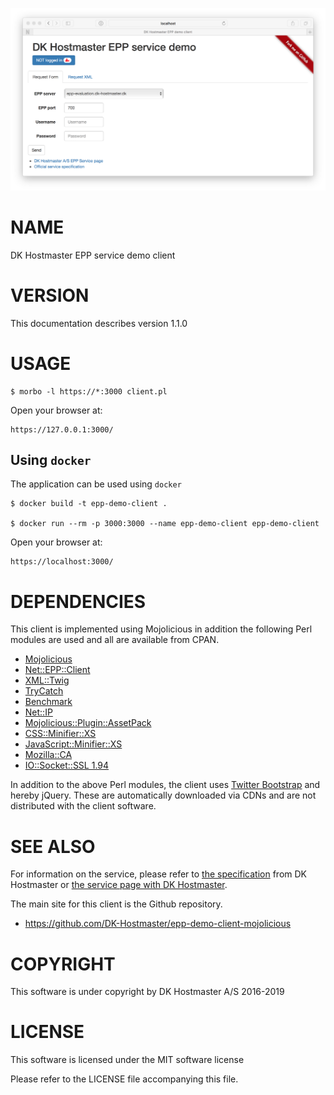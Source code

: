 ![screenshot](images/main-screen.png)

# NAME

DK Hostmaster EPP service demo client

# VERSION

This documentation describes version 1.1.0

# USAGE

    $ morbo -l https://*:3000 client.pl

Open your browser at:

    https://127.0.0.1:3000/

## Using `docker`

The application can be used using `docker`

    $ docker build -t epp-demo-client .

    $ docker run --rm -p 3000:3000 --name epp-demo-client epp-demo-client

Open your browser at:

    https://localhost:3000/

# DEPENDENCIES

This client is implemented using Mojolicious in addition the following
Perl modules are used and all are available from CPAN.

- [Mojolicious](https://metacpan.org/pod/Mojolicious)
- [Net::EPP::Client](https://metacpan.org/pod/Net::EPP::Client)
- [XML::Twig](https://metacpan.org/pod/XML::Twig)
- [TryCatch](https://metacpan.org/pod/TryCatch)
- [Benchmark](https://metacpan.org/pod/Benchmark)
- [Net::IP](https://metacpan.org/pod/Net::IP)
- [Mojolicious::Plugin::AssetPack](https://metacpan.org/pod/Mojolicious::Plugin::AssetPack)
- [CSS::Minifier::XS](https://metacpan.org/pod/CSS::Minifier::XS)
- [JavaScript::Minifier::XS](https://metacpan.org/pod/Javascript::Minifier::XS)
- [Mozilla::CA](https://metacpan.org/pod/Mozilla::CA)
- [IO::Socket::SSL 1.94](https://metacpan.org/pod/IO::Socket::SSL)

In addition to the above Perl modules, the client uses [Twitter Bootstrap](http://getbootstrap.com/) and hereby jQuery. These are automatically downloaded via CDNs and are not distributed with the client software.

# SEE ALSO

For information on the service, please refer to [the specification](https://github.com/DK-Hostmaster/epp-service-specification) from DK Hostmaster or [the service page with DK Hostmaster](https://www.dk-hostmaster.dk/en/epp).

The main site for this client is the Github repository.

- https://github.com/DK-Hostmaster/epp-demo-client-mojolicious

# COPYRIGHT

This software is under copyright by DK Hostmaster A/S 2016-2019

# LICENSE

This software is licensed under the MIT software license

Please refer to the LICENSE file accompanying this file.
